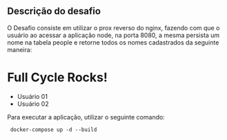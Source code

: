 ## Descrição do desafio
<p>O Desafio consiste em utilizar o prox reverso do nginx, fazendo com que o usuário ao acessar a aplicação node, na porta 8080, a mesma persista um nome na tabela people e retorne todos os nomes cadastrados da seguinte maneira:</p>
<p>

<h1>Full Cycle Rocks!</h1>
<ul>
    <li>Usuário 01</li>
    <li>Usuário 02</li>
</ul>

</p>
<p>Para executar a aplicação, utilizar o seguinte comando:</p>
<code> docker-compose up -d --build</code>
